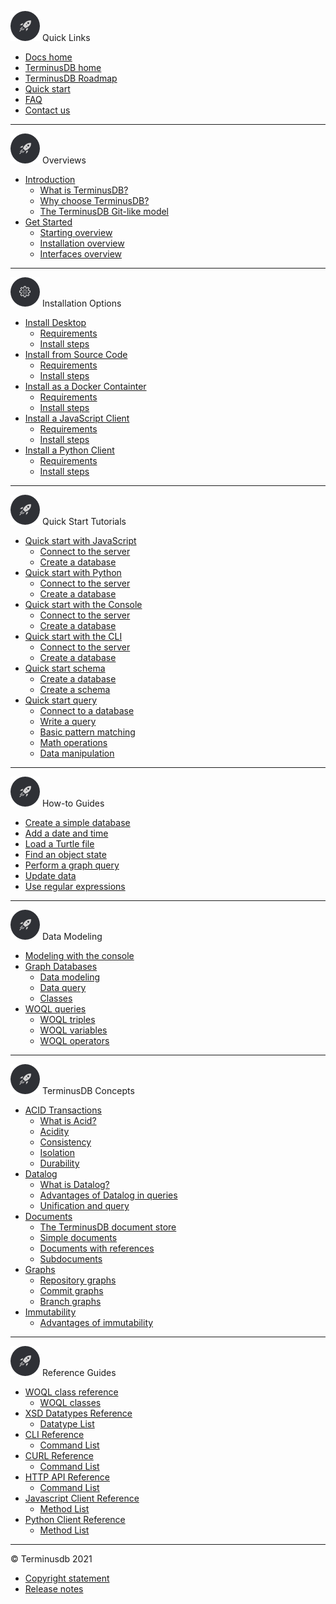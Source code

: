 <i class="tdb-i">![Quick start](../../img/ico/terminusdb-icon-quick-start.png)</i> <span class="tdb-k-h2">Quick Links</span>

- [Docs home](/)
- [TerminusDB home](/)
- [TerminusDB Roadmap](resources/roadmap)
- [Quick start](/)
- [FAQ](resources/faq)
- [Contact us](resources/contact-us.md)

<hr class="tdb-l"/>

<i class="tdb-i">![Quick start](../../img/ico/terminusdb-icon-quick-start.png)</i> <span class="tdb-k-h2">Overviews</span>

- [<span class="tdb-f">Introduction</span>](overviews/introduction)
  - [What is TerminusDB?](overviews/introduction?id=what-is-terminusdb)
  - [Why choose TerminusDB?](overviews/introduction?id=why-choose-terminusdb)
  - [The TerminusDB Git-like model](overviews/introduction?id=the-terminusdb-git-like-model)
- [<span class="tdb-f">Get Started</span>](overviews/get-started)
  - [Starting overview](overviews/get-started?id=starting-overview)
  - [Installation overview](overviews/get-started?id=installation-overview)
  - [Interfaces overview](overviews/get-started?id=interfaces-overview)

<hr class="tdb-l"/>

<i class="tdb-i">![Install](../../img/ico/terminusdb-icon-install.png)</i> <span class="tdb-k-h2">Installation Options</span>

- [<span class="tdb-f">Install Desktop</span>](install/install-desktop)
  - [Requirements](install/install-desktop?id=requirements)
  - [Install steps](install/install-desktop?id=install-steps)
- [<span class="tdb-f">Install from Source Code</span>](install/install-from-source-code)
  - [Requirements](install/install-from-source-code?id=requirements)
  - [Install steps](install/install-from-source-code?id=install-steps)
- [<span class="tdb-f">Install as a Docker Containter</span>](install/install-as-docker-container)
  - [Requirements](install/install-as-docker-container?id=requirements)
  - [Install steps](install/install-as-docker-container?id=install-steps)
- [<span class="tdb-f">Install a JavaScript Client</span>](install/install-javascript-client)
  - [Requirements](install/install-javascript-client?id=requirements)
  - [Install steps](install/install-javascript-client?id=install-steps)
- [<span class="tdb-f">Install a Python Client</span>](install/install-python-client)
  - [Requirements](install/install-python-client?id=requirements)
  - [Install steps](install/install-python-client?id=install-steps)

<hr class="tdb-l"/>

<i class="tdb-i">![Quick start](../../img/ico/terminusdb-icon-quick-start.png)</i> <span class="tdb-k-h2">Quick Start Tutorials</span>

- [<span class="tdb-f">Quick start with JavaScript</span>](resources/to-do)
  - [Connect to the server](resources/to-do)
  - [Create a database](resources/to-do)
- [<span class="tdb-f">Quick start with Python</span>](resources/to-do)
  - [Connect to the server](resources/to-do)
  - [Create a database](resources/to-do)
- [<span class="tdb-f">Quick start with the Console</span>](resources/to-do)
  - [Connect to the server](resources/to-do)
  - [Create a database](resources/to-do)
- [<span class="tdb-f">Quick start with the CLI</span>](resources/to-do)
  - [Connect to the server](resources/to-do)
  - [Create a database](resources/to-do)
- [<span class="tdb-f">Quick start schema</span>](resources/to-do)
  - [Create a database](resources/to-do)
  - [Create a schema](resources/to-do)
- [<span class="tdb-f">Quick start query</span>](resources/to-do)
  - [Connect to a database](resources/to-do)
  - [Write a query](resources/to-do)
  - [Basic pattern matching](resources/to-do)
  - [Math operations](resources/to-do)
  - [Data manipulation](resources/to-do)

<hr class="tdb-l"/>

<i class="tdb-i">![Quick start](../../img/ico/terminusdb-icon-quick-start.png)</i> <span class="tdb-k-h2">How-to Guides</span>

- [Create a simple database](how-to-guides/how-to-create-simple-database)
- [Add a date and time](how-to-guides/how-to-add-date-and-time)
- [Load a Turtle file](how-to-guides/how-to-load-turtle-file)
- [Find an object state](how-to-guides/how-to-find-object-state)
- [Perform a graph query](how-to-guides/how-to-perform-graph-query)
- [Update data](how-to-guides/how-to-update-data)
- [Use regular expressions](how-to-guides/how-to-use-regex)

<hr class="tdb-l"/>

<i class="tdb-i">![Quick start](../../img/ico/terminusdb-icon-quick-start.png)</i> <span class="tdb-k-h2">Data Modeling</span>

- [<span class="tdb-f">Modeling with the console</span>](data-modeling/data-modeling-with-console)
- [<span class="tdb-f">Graph Databases</span>](data-modeling/data-modeling-graph-databases)
  - [Data modeling](data-modeling/data-modeling-graph-databases?id=data-modelling)
  - [Data query](data-modeling/data-modeling-graph-databases?id=data-query)
  - [Classes](data-modeling/data-modeling-graph-databases?id=classes)
- [<span class="tdb-f">WOQL queries<span>](data-modeling/data-modeling-woql-queries)
  - [WOQL triples](data-modeling/data-modeling-woql-queries?id=woql-triples)
  - [WOQL variables](data-modeling/data-modeling-woql-queries?id=woql-variables)
  - [WOQL operators](data-modeling/data-modeling-woql-queries?id=woql-operators)

<hr class="tdb-l"/>

<i class="tdb-i">![Quick start](../../img/ico/terminusdb-icon-quick-start.png)</i> <span class="tdb-k-h2" title="hello">TerminusDB Concepts</span>

- [<span class="tdb-f">ACID Transactions</span>](concepts/concepts-acid)
  - [What is Acid?](concepts/concepts-acid?id=what-is-acid)
  - [Acidity](concepts/concepts-acid?id=acidity)
  - [Consistency](concepts/concepts-acid?id=consistency)
  - [Isolation](concepts/concepts-acid?id=isolation)
  - [Durability](concepts/concepts-acid?id=durability)
- [<span class="tdb-f">Datalog</span>](concepts/concepts-datalog)
  - [What is Datalog?](concepts/concepts-datalog?id=what-is-datalog)
  - [Advantages of Datalog in queries](concepts/concepts-datalog?id=advantages-of-datalog)
  - [Unification and query](concepts/concepts-datalog?id=unification-and-query)
- [<span class="tdb-f">Documents</span>](concepts/concepts-documents)
  - [The TerminusDB document store](concepts/concepts-documents?the-terminusdb-document-store)
  - [Simple documents](concepts/concepts-documents?simple-documents)
  - [Documents with references](concepts/concepts-documents?documents-with-references)
  - [Subdocuments](concepts/concepts-documents?subdocuments)
- [<span class="tdb-f">Graphs</span>](concepts/concepts-graphs)
  - [Repository graphs](concepts/concepts-graphs?id=repository-graph)
  - [Commit graphs](concepts/concepts-graphs?id=commit-graphs)
  - [Branch graphs](concepts/concepts-graphs?id=branch-graphs)
- [<span class="tdb-f">Immutability</span>](concepts/concepts-immutability)
  - [Advantages of immutability](concepts/concepts-immutability?advantages-of-immutability)

<hr class="tdb-l"/>

<i class="tdb-i">![Quick start](../../img/ico/terminusdb-icon-quick-start.png)</i> <span class="tdb-k-h2">Reference Guides</span>

- [<span class="tdb-f">WOQL class reference</span>](reference-guides/reference-woql-json-ld)
  - [WOQL classes](reference-guides/reference-woql-json-ld?woql-classs)
- [<span class="tdb-f">XSD Datatypes Reference</span>](reference-guides/reference-xsd-datatypes)
  - [Datatype List](resources/to-do)
- [<span class="tdb-f">CLI Reference</span>](reference-guides/reference-cli)
  - [Command List](resources/to-do)
- [<span class="tdb-f">CURL Reference</span>](to-do)
  - [Command List](resources/to-do)
- [<span class="tdb-f">HTTP API Reference</span>](to-do)
  - [Command List](resources/to-do)
- [<span class="tdb-f">Javascript Client Reference</span>](to-do)
  - [Method List](resources/to-do)
- [<span class="tdb-f">Python Client Reference</span>](to-do)
  - [Method List](resources/to-do)

<hr class="tdb-l"/>

&copy; Terminusdb 2021

- [Copyright statement](resources/to-do)
- [Release notes](resources/to-do)
